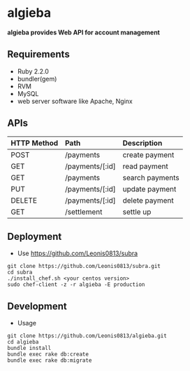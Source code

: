 # algieba

**algieba provides Web API for account management**

## Requirements

- Ruby 2.2.0
- bundler(gem)
- RVM
- MySQL
- web server software like Apache, Nginx

## APIs

|HTTP Method|Path           |Description    |
|:----------|:--------------|:--------------|
|POST       |/payments      |create payment |
|GET        |/payments/[:id]|read payment   |
|GET        |/payments      |search payments|
|PUT        |/payments/[:id]|update payment |
|DELETE     |/payments/[:id]|delete payment |
|GET        |/settlement    |settle up      |

## Deployment

- Use https://github.com/Leonis0813/subra

```
git clone https://github.com/Leonis0813/subra.git
cd subra
./install_chef.sh <your centos version>
sudo chef-client -z -r algieba -E production
```

## Development

- Usage

```
git clone https://github.com/Leonis0813/algieba.git
cd algieba
bundle install
bundle exec rake db:create
bundle exec rake db:migrate
```
